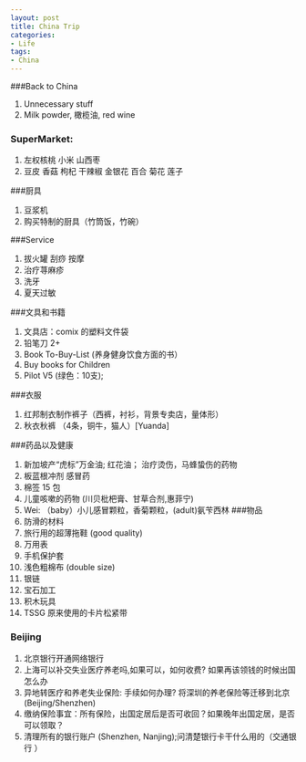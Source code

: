 ```yaml
---
layout: post
title: China Trip
categories:
- Life
tags:
- China
---
```


###Back to China
1. Unnecessary stuff
2. Milk powder, 橄榄油, red wine

### SuperMarket: 
1. 左权核桃 小米 山西枣
2. 豆皮 香菇 枸杞 干辣椒 金银花 百合 菊花 莲子

###厨具
1. 豆浆机
2. 购买特制的厨具（竹筒饭，竹碗） 

###Service
1. 拔火罐 刮痧 按摩
2. 治疗荨麻疹 
3. 洗牙
4. 夏天过敏

###文具和书籍
1. 文具店：comix 的塑料文件袋
1. 铅笔刀 2+ 
1. Book To-Buy-List (养身健身饮食方面的书）
1. Buy books for Children
1. Pilot V5 (绿色：10支);

###衣服
1. 红邦制衣制作裤子（西裤，衬衫，背景专卖店，量体形） 
2. 秋衣秋裤 （4条，铜牛，猫人）[Yuanda]


###药品以及健康
1. 新加坡产“虎标”万金油; 红花油； 治疗烫伤，马蜂蛰伤的药物
1. 板蓝根冲剂 感冒药
1. 棉签 15 包
2. 儿童咳嗽的药物 (川贝枇杷膏、甘草合剂,惠菲宁)
1. Wei: （baby）小儿感冒颗粒，香菊颗粒，(adult)氨苄西林
###物品
1. 防滑的材料
3. 旅行用的超薄拖鞋 (good quality) 
4. 万用表
5. 手机保护套
6. 浅色粗棉布 (double size)
7. 银链
8. 宝石加工
9. 积木玩具
10. TSSG 原来使用的卡片松紧带

### Beijing
1. 北京银行开通网络银行
1. 上海可以补交失业医疗养老吗,如果可以，如何收费? 如果再该领钱的时候出国怎么办
1. 异地转医疗和养老失业保险: 手续如何办理? 将深圳的养老保险等迁移到北京 (Beijing/Shenzhen)   
1. 缴纳保险事宜：所有保险，出国定居后是否可收回？如果晚年出国定居，是否可以领取？
1. 清理所有的银行账户 (Shenzhen, Nanjing);问清楚银行卡干什么用的（交通银行 ）
